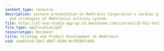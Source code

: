 ```yaml
---
content_type: resource
description: Lecture presentation on Medtronic Corporation's cardiac pacemaker business
  and strategies of Medtronics activity system.
file: https://ol-ocw-studio-app-qa.s3.amazonaws.com/courses/15-912-technology-strategy-fall-2008/aae631c01de7d047918d0cf82007c601_lec_17.pdf
file_type: application/pdf
resourcetype: Document
title: Strategy and Product Development at Medtronic
uid: aae631c0-1de7-d047-918d-0cf82007c601
---
```

